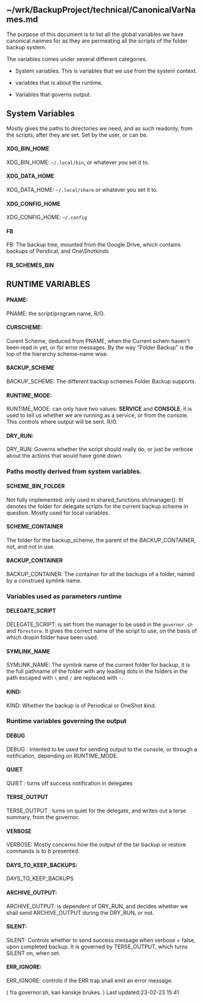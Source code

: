 ~/wrk/BackupProject/technical/CanonicalVarNames.md
--------------------------------------------------

The purpose of this document is to list all the global variables we
have canonical nanmes for as they are permeating all the
scripts of the folder backup system.


The variables comes under several different categories.

* System variables.
This is variables that we use from the system context.


* variables that is about the runtime.



* Variables that governs output.


##  System Variables

Mostly gives the paths to directories we need, and as such
readonly, from the scripts, after they are set. Set by the
user, or can be.

#### XDG\_BIN\_HOME
XDG\_BIN\_HOME: `~/.local/bin`, or whatever you set it to.

#### XDG\_DATA\_HOME
XDG\_DATA\_HOME: `~/.local/share` or whatever you set it to.

#### XDG\_CONFIG_HOME
XDG\_CONFIG_HOME: `~/.config`

#### FB
FB: The backup tree, mounted from the Google Drive,
which contains backups of Peridical, and One\Shotkinds 

#### FB\_SCHEMES\_BIN



## RUNTIME VARIABLES

#### PNAME:
PNAME: the script/program name, R/O.

#### CURSCHEME:
Curent Scheme, deduced from PNAME, when the Current schem
haven't been read in yet, or for error messages. By the way
"Folder Backup" is the top of the hierarchy scheme-name wise.

#### BACKUP\_SCHEME
BACKUP\_SCHEME: The different backup schemes Folder Backup
supports.


#### RUNTIME\_MODE:
RUNTIME\_MODE: can only have  two values: **SERVICE**
and **CONSOLE**, it is used to tell us whether we are
running as a service, or from the console. This controls
where output will be sent. R/O.

#### DRY\_RUN:
DRY\_RUN:  Governs whether the script should really do, or
just be verbose about the actions that would have gone down.


### Paths mostly derived from system variables.

#### SCHEME\_BIN\_FOLDER
Not fully implemented: only used in shared_functions.sh/manager(): Iti
denotes the folder for delegate scripts for the current backup
scheme in question. Mostly used for local variables.


#### SCHEME\_CONTAINER

The folder for the backup\_scheme, the parent of the
BACKUP\_CONTAINER, not, and not in use.


#### BACKUP\_CONTAINER
BACKUP\_CONTAINER: The container for all the backups of a
folder, named by a construed symlink name.

### Variables used as parameters runtime

#### DELEGATE\_SCRIPT
DELEGATE\_SCRIPT: is set from the manager to be used in the
`governor.sh` and `fbrestore`. It gives the correct name of
the script to use, on the basis of which dropin folder have
been used.

#### SYMLINK\_NAME
SYMLINK\_NAME: The symlink name of the current folder for
backup, it is the full pathname of the folder with  any
leading dots in the folders in the path escaped with `\` and
`/` are replaced with `-`.


#### KIND:
KIND: Whether the backup is of Periodical or OneShot kind. 

### Runtime variables governing the output


#### DEBUG
DEBUG : Intented to be used for sending output to the
console, or through a notification, depending on
RUNTIME\_MODE.

#### QUIET
QUIET : turns off success notification in delegates

#### TERSE\_OUTPUT
TERSE\_OUTPUT : turns on quiet for the delegate, and writes out
a terse summary, from the governor.

#### VERBOSE
VERBOSE: Mostly concerns how the output of the  tar backup
or restore commands is to b presented.


#### DAYS\_TO\_KEEP\_BACKUPS:
DAYS\_TO\_KEEP\_BACKUPS

#### ARCHIVE\_OUTPUT:
ARCHIVE\_OUTPUT: is dependent of DRY\_RUN, and decides
whether we shall send ARCHIVE\_OUTPUT during the DRY\_RUN,
or not.


#### SILENT:
SILENT: Controls whether to send success message
when verbose = false, upon completed backup. It is governed
by TERSE\_OUTPUT,  which  turns SILENT on, when set.

#### ERR_IGNORE:
ERR_IGNORE: controls if the ERR trap shall emit an error
message.

( fra governor.sh, kan kanskje brukes. )
  Last updated:23-02-23 15:41


